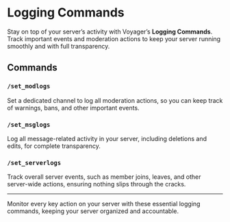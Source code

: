 # Logging Commands

Stay on top of your server’s activity with Voyager’s **Logging Commands**. Track important events and moderation actions to keep your server running smoothly and with full transparency.

## Commands

### `/set_modlogs`
Set a dedicated channel to log all moderation actions, so you can keep track of warnings, bans, and other important events.

### `/set_msglogs`
Log all message-related activity in your server, including deletions and edits, for complete transparency.

### `/set_serverlogs`
Track overall server events, such as member joins, leaves, and other server-wide actions, ensuring nothing slips through the cracks.

---

Monitor every key action on your server with these essential logging commands, keeping your server organized and accountable.